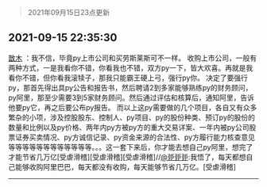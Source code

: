 > 2021年09月15日23点更新
<link rel="stylesheet" href="https://cdn.jsdelivr.net/gh/taotie6/sampleJSON@main/css/photo_show.css">
<meta name="referrer" content="no-referrer" />


 ## 2021-09-15 22:35:30 

 [㪚木](https://www.coolapk.com/feed/30013149?shareKey=ZjI0NWIxMGQ1YjI4NjE0MjBhYzA~) ：我不信，毕竟py上市公司和买劳斯莱斯可不一样。
收购上市公司，一般有两种方式，一是我看你不错，你看我也不错，双方py一下，皆大欢喜。再就是我看你不错，但你看我滚犊子，那我只能霸王硬上弓，强行py你。
决定了要强行py，那首先得出具py公告和报告书<!--break-->，然后聘请2到多家能够熟练py的财务顾问，py阿里，那至少需要3到5家财务顾问。然后通过评估和核算后，通知阿里，告诉他要py它，再之后要公布py报告。
而以上这py需要做的几个项目，各自又有众多繁杂的小项，涉及控股股东、控制人、py项目、py的股份种类、预订py的股份的数量和比例以及py价格、两年内py方被py方的重大交易详案、一年内被py公司股票证券买卖情况、py方诚信记录、py资金来源的合法性、py方履行能力核查意见等等等等等等等等等等等等。。。这一套下来后，你才能去想自己py阿里，想完了才能节省几万亿[受虐滑稽][受虐滑稽][受虐滑稽]//<a class="feed-link-uname" href="/u/戼戼戼">@戼戼戼</a>:我悟了，每天都想自己能够收购阿里巴巴，每天都没有收购，每天能够节省几万亿。[受虐滑稽] 

<div class="album">
</div>

 ------- 

